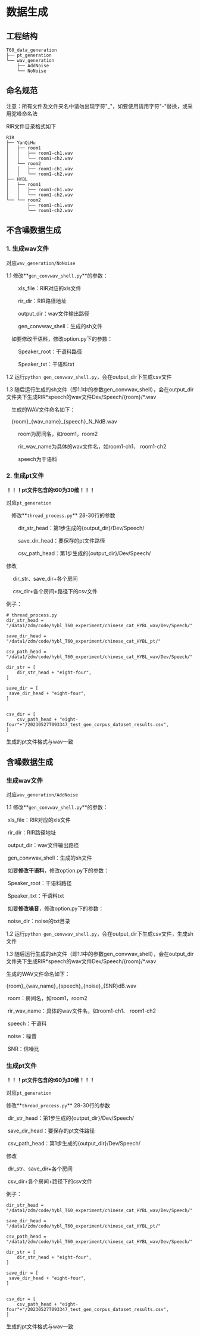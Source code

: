 # 数据生成

## 工程结构

```
T60_data_generation
├── pt_generation
└── wav_generation
    ├── AddNoise
    └── NoNoise
```

## 命名规范

注意：所有文件及文件夹名中请勿出现字符"_"，如要使用请用字符"-"替换，或采用驼峰命名法

RIR文件目录格式如下

```
RIR
├── YanQiHu
│   ├── room1
│   │   ├── room1-ch1.wav
│   │   └── room1-ch2.wav
│   └── room2
│   │   ├── room1-ch1.wav
│   │   └── room1-ch2.wav
├── HYBL
│   ├── room1
│   │   ├── room1-ch1.wav
│   │   └── room1-ch2.wav
└── └── room2
        ├── room1-ch1.wav
        └── room1-ch2.wav
```

## 不含噪数据生成

### 1. 生成wav文件

对应`wav_generation/NoNoise`

1.1 修改**`gen_convwav_shell.py`**的参数：

&emsp;&emsp; xls_file：RIR对应的xls文件

&emsp;&emsp; rir_dir：RIR路径地址

&emsp;&emsp; output_dir：wav文件输出路径

&emsp;&emsp; gen_convwav_shell：生成的sh文件

&emsp;如要修改干语料，修改option.py下的参数：

&emsp;&emsp; Speaker_root：干语料路径

&emsp;&emsp; Speaker_txt：干语料txt

1.2 运行`python gen_convwav_shell.py`，会在output_dir下生成csv文件

1.3 随后运行生成的sh文件（即1.1中的参数gen_convwav_shell），会在output_dir文件夹下生成RIR\*speech的wav文件Dev/Speech/{room}/*.wav



&emsp;生成的WAV文件命名如下：

&emsp;{room}\_{wav_name}\_{speech}_N_NdB.wav

&emsp;&emsp; room为房间名，如room1，room2

&emsp;&emsp; rir_wav_name为具体的wav文件名，如room1-ch1、 room1-ch2

&emsp;&emsp; speech为干语料

### 2. 生成pt文件

**！！！pt文件包含的t60为30维！！！**

对应`pt_generation`

&emsp;修改**`thread_process.py`** 28-30行的参数

&emsp;&emsp; dir_str_head：第1步生成的{output_dir}/Dev/Speech/

&emsp;&emsp; save_dir_head：要保存的pt文件路径

&emsp;&emsp; csv_path_head：第1步生成的{output_dir}/Dev/Speech/

修改

&emsp; dir_str、save_dir+各个房间

&emsp; csv_dir+各个房间+路径下的csv文件

例子：

```
# thread_process.py
dir_str_head = "/data1/zdm/code/hybl_T60_experiment/chinese_cat_HYBL_wav/Dev/Speech/"

save_dir_head = "/data1/zdm/code/hybl_T60_experiment/chinese_cat_HYBL_pt/"

csv_path_head = "/data1/zdm/code/hybl_T60_experiment/chinese_cat_HYBL_wav/Dev/Speech/" 

dir_str = [ 
	dir_str_head + "eight-four",
]

save_dir = [
 save_dir_head + "eight-four",
]


csv_dir = [
	csv_path_head + "eight-four"+"/20230527T093347_test_gen_corpus_dataset_results.csv",
]
```

生成的pt文件格式与wav一致

## 含噪数据生成

### 生成wav文件

对应`wav_generation/AddNoise`

1.1 修改**`gen_convwav_shell.py`**的参数：

​			xls_file：RIR对应的xls文件

​			rir_dir：RIR路径地址

​			output_dir：wav文件输出路径

​			gen_convwav_shell：生成的sh文件

​		如要**修改干语料**，修改option.py下的参数：

​			Speaker_root：干语料路径

​			Speaker_txt：干语料txt

​		如要**修改噪音**，修改option.py下的参数：

​			noise_dir：noise的txt目录

1.2 运行`python gen_convwav_shell.py`，会在output_dir下生成csv文件，生成sh文件

1.3 随后运行生成的sh文件（即1.1中的参数gen_convwav_shell），会在output_dir文件夹下生成RIR\*speech的wav文件Dev/Speech/{room}/*.wav



生成的WAV文件命名如下：

{room}\_{wav_name}\_{speech}\_{noise}_{SNR}dB.wav

​	room：房间名，如room1，room2

​	rir_wav_name：具体的wav文件名，如room1-ch1、 room1-ch2

​	speech：干语料

​	noise：噪音

​	SNR：信噪比

### 生成pt文件

**！！！pt文件包含的t60为30维！！！**

对应`pt_generation`

修改**`thread_process.py`** 28-30行的参数

​	dir_str_head：第1步生成的{output_dir}/Dev/Speech/

​	save_dir_head：要保存的pt文件路径

​	csv_path_head：第1步生成的{output_dir}/Dev/Speech/

修改

​	dir_str、save_dir+各个房间

​	csv_dir+各个房间+路径下的csv文件

例子：

```
dir_str_head = "/data1/zdm/code/hybl_T60_experiment/chinese_cat_HYBL_wav/Dev/Speech/"

save_dir_head = "/data1/zdm/code/hybl_T60_experiment/chinese_cat_HYBL_pt/"

csv_path_head = "/data1/zdm/code/hybl_T60_experiment/chinese_cat_HYBL_wav/Dev/Speech/" 

dir_str = [ 
	dir_str_head + "eight-four",
]

save_dir = [
 save_dir_head + "eight-four",
]


csv_dir = [
	csv_path_head + "eight-four"+"/20230527T093347_test_gen_corpus_dataset_results.csv",
]
```

生成的pt文件格式与wav一致

